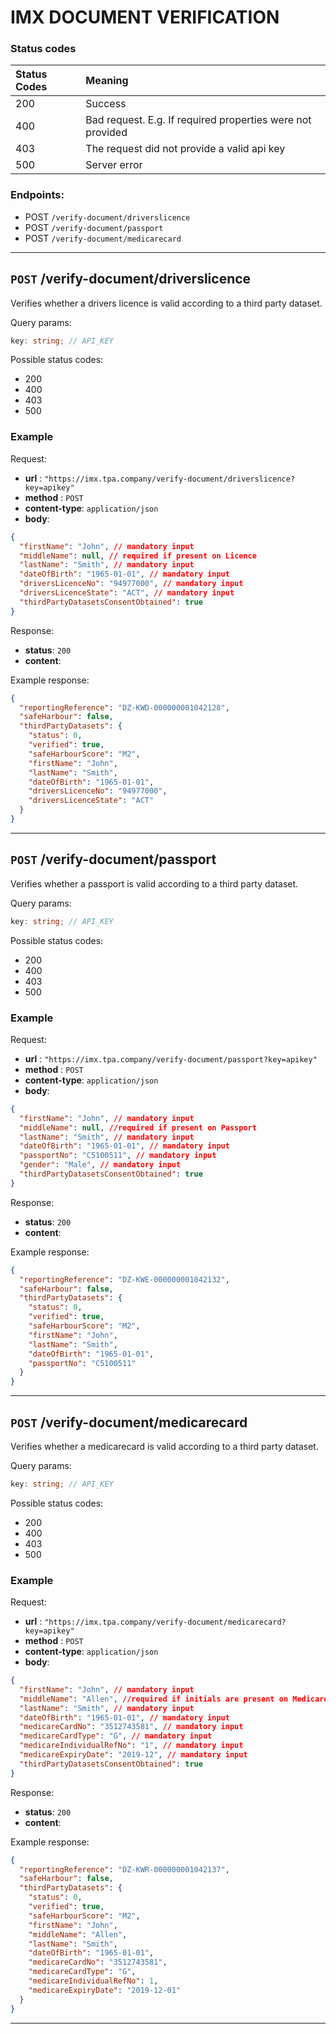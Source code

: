 # IMX DOCUMENT VERIFICATION

### Status codes

| Status Codes | Meaning                                                    |
| :----------- | :--------------------------------------------------------- |
| 200          | Success                                                    |
| 400          | Bad request. E.g. If required properties were not provided |
| 403          | The request did not provide a valid api key                |
| 500          | Server error                                               |

### Endpoints:

- POST `/verify-document/driverslicence`
- POST `/verify-document/passport`
- POST `/verify-document/medicarecard`

---

## `POST` /verify-document/driverslicence

Verifies whether a drivers licence is valid according to a third party dataset.

Query params:

```typescript
key: string; // API_KEY
```

Possible status codes:

- 200
- 400
- 403
- 500

### Example

Request:

- **url** : `"https://imx.tpa.company/verify-document/driverslicence?key=apikey"`
- **method** : `POST`
- **content-type**: `application/json`
- **body**:

```json
{
  "firstName": "John", // mandatory input
  "middleName": null, // required if present on Licence
  "lastName": "Smith", // mandatory input
  "dateOfBirth": "1965-01-01", // mandatory input
  "driversLicenceNo": "94977000", // mandatory input
  "driversLicenceState": "ACT", // mandatory input
  "thirdPartyDatasetsConsentObtained": true
}
```

Response:

- **status**: `200`
- **content**:

Example response:

```json
{
  "reportingReference": "DZ-KWD-000000001042128",
  "safeHarbour": false,
  "thirdPartyDatasets": {
    "status": 0,
    "verified": true,
    "safeHarbourScore": "M2",
    "firstName": "John",
    "lastName": "Smith",
    "dateOfBirth": "1965-01-01",
    "driversLicenceNo": "94977000",
    "driversLicenceState": "ACT"
  }
}
```

---

## `POST` /verify-document/passport

Verifies whether a passport is valid according to a third party dataset.

Query params:

```typescript
key: string; // API_KEY
```

Possible status codes:

- 200
- 400
- 403
- 500

### Example

Request:

- **url** : `"https://imx.tpa.company/verify-document/passport?key=apikey"`
- **method** : `POST`
- **content-type**: `application/json`
- **body**:

```json
{
  "firstName": "John", // mandatory input
  "middleName": null, //required if present on Passport
  "lastName": "Smith", // mandatory input
  "dateOfBirth": "1965-01-01", // mandatory input
  "passportNo": "C5100511", // mandatory input
  "gender": "Male", // mandatory input
  "thirdPartyDatasetsConsentObtained": true
}
```

Response:

- **status**: `200`
- **content**:

Example response:

```json
{
  "reportingReference": "DZ-KWE-000000001042132",
  "safeHarbour": false,
  "thirdPartyDatasets": {
    "status": 0,
    "verified": true,
    "safeHarbourScore": "M2",
    "firstName": "John",
    "lastName": "Smith",
    "dateOfBirth": "1965-01-01",
    "passportNo": "C5100511"
  }
}
```

---

## `POST` /verify-document/medicarecard

Verifies whether a medicarecard is valid according to a third party dataset.

Query params:

```typescript
key: string; // API_KEY
```

Possible status codes:

- 200
- 400
- 403
- 500

### Example

Request:

- **url** : `"https://imx.tpa.company/verify-document/medicarecard?key=apikey"`
- **method** : `POST`
- **content-type**: `application/json`
- **body**:

```json
{
  "firstName": "John", // mandatory input
  "middleName": "Allen", //required if initials are present on Medicare card
  "lastName": "Smith", // mandatory input
  "dateOfBirth": "1965-01-01", // mandatory input
  "medicareCardNo": "3512743581", // mandatory input
  "medicareCardType": "G", // mandatory input
  "medicareIndividualRefNo": "1", // mandatory input
  "medicareExpiryDate": "2019-12", // mandatory input
  "thirdPartyDatasetsConsentObtained": true
}
```

Response:

- **status**: `200`
- **content**:

Example response:

```json
{
  "reportingReference": "DZ-KWR-000000001042137",
  "safeHarbour": false,
  "thirdPartyDatasets": {
    "status": 0,
    "verified": true,
    "safeHarbourScore": "M2",
    "firstName": "John",
    "middleName": "Allen",
    "lastName": "Smith",
    "dateOfBirth": "1965-01-01",
    "medicareCardNo": "3512743581",
    "medicareCardType": "G",
    "medicareIndividualRefNo": 1,
    "medicareExpiryDate": "2019-12-01"
  }
}
```

---
